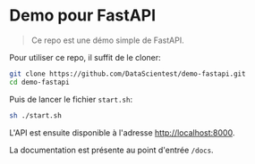 # Demo pour FastAPI

> Ce repo est une démo simple de FastAPI.

Pour utiliser ce repo, il suffit de le cloner: 

```sh
git clone https://github.com/DataScientest/demo-fastapi.git
cd demo-fastapi
```

Puis de lancer le fichier `start.sh`:

```sh
sh ./start.sh
```

L'API est ensuite disponible à l'adresse [http://localhost:8000](http://localhost:8000").

La documentation est présente au point d'entrée `/docs`.

